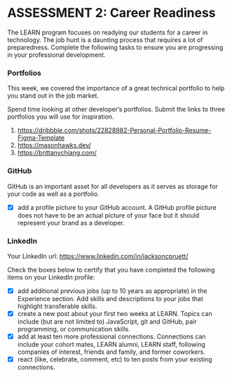 # ASSESSMENT 2: Career Readiness

The LEARN program focuses on readying our students for a career in technology. The job hunt is a daunting process that requires a lot of preparedness. Complete the following tasks to ensure you are progressing in your professional development.

### Portfolios

This week, we covered the importance of a great technical portfolio to help you stand out in the job market.

Spend time looking at other developer’s portfolios. Submit the links to three portfolios you will use for inspiration.

1. https://dribbble.com/shots/22828982-Personal-Portfolio-Resume-Figma-Template
2. https://masonhawks.dev/
3. https://brittanychiang.com/


### GitHub

GitHub is an important asset for all developers as it serves as storage for your code as well as a portfolio.

- [X] add a profile picture to your GitHub account. A GitHub profile picture does not have to be an actual picture of your face but it should represent your brand as a developer.


### LinkedIn

Your LinkedIn url: https://www.linkedin.com/in/jacksoncpruett/

Check the boxes below to certify that you have completed the following items on your LinkedIn profile:

- [X] add additional previous jobs (up to 10 years as appropriate) in the Experience section. Add skills and descriptions to your jobs that highlight transferable skills.
- [X] create a new post about your first two weeks at LEARN. Topics can include (but are not limited to) JavaScript, git and GitHub, pair programming, or communication skills.
- [X] add at least ten more professional connections. Connections can include your cohort mates, LEARN alumni, LEARN staff, following companies of interest, friends and family, and former coworkers.
- [X] react (like, celebrate, comment, etc) to ten posts from your existing connections.
